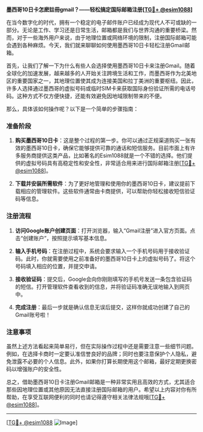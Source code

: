 **墨西哥10日卡怎麽註冊gmail？——轻松搞定国际邮箱注册[[TG💪+ @esim1088](https://t.me/s/esim1088)]**

在当今数字化的时代，拥有一个稳定的电子邮件账户已经成为现代人不可或缺的一部分。无论是工作、学习还是日常生活，邮箱都是我们与世界沟通的重要桥梁。然而，对于一些海外用户来说，由于地理位置或网络环境的限制，注册国际邮箱可能会遇到各种麻烦。今天，我们就来聊聊如何使用墨西哥10日卡轻松注册Gmail邮箱。

首先，让我们了解一下为什么有些人会选择使用墨西哥10日卡来注册Gmail。随着全球化的加速发展，越来越多的人开始关注跨境生活和工作，而墨西哥作为北美地区的重要国家之一，其地理位置使其成为连接美国和拉丁美洲的重要枢纽。因此，许多人选择通过墨西哥的虚拟号码或临时SIM卡来获取国际身份验证所需的电话号码。这种方式不仅方便快捷，还能有效避免因地域限制带来的不便。

那么，具体该如何操作呢？以下是一个简单的步骤指南：

### 准备阶段

1. **购买墨西哥10日卡**：这是整个过程的第一步。你可以通过正规渠道购买一张有效的墨西哥10日卡，确保它能够提供可靠的通话和短信服务。目前市面上有许多服务商提供这类产品，比如著名的Esim1088就是一个不错的选择。他们提供的虚拟号码具有高稳定性和安全性，非常适合用来进行国际邮箱注册[[TG💪+ @esim1088](https://t.me/s/esim1088)]。

2. **下载并安装所需软件**：为了更好地管理和使用你的墨西哥10日卡，建议提前下载相应的管理软件。这些软件通常由卡商提供，可以帮助你轻松接收短信验证码等信息。

### 注册流程

1. **访问Google账户创建页面**：打开浏览器，输入“Gmail注册”进入官方页面。点击“创建账户”，按照提示填写基本信息。

2. **输入手机号码**：在注册过程中，系统会要求输入一个手机号码用于接收验证码。此时，你就需要使用之前准备好的墨西哥10日卡上的虚拟号码了。将这个号码填入相应的位置，并提交申请。

3. **接收验证码**：提交后，Google会向你刚刚填写的手机号发送一条包含验证码的短信。打开管理软件查看收到的信息，并将验证码准确无误地输入到网页中。

4. **完成注册**：最后一步就是确认信息无误后提交，这样你就成功创建了自己的Gmail账号啦！

### 注意事项

虽然上述方法看起来简单易行，但在实际操作过程中还是需要注意一些细节问题。例如，在选择卡商时一定要认准信誉良好的品牌；同时也要注意保护个人隐私，避免泄露不必要的个人信息。此外，如果你打算长期使用这个邮箱，最好定期更换密码以增强账户的安全性。

总之，借助墨西哥10日卡注册Gmail邮箱是一种非常实用且高效的方式，尤其适合那些因地理位置或其他原因无法直接注册国际邮箱的用户。希望以上内容对你有所帮助，在享受互联网便利的同时也请记得遵守相关法律法规哦[[TG💪+ @esim1088](https://t.me/s/esim1088)]。

---

[[TG💪+ @esim1088](https://t.me/s/esim1088) ![Image](https://i.postimg.cc/4NQfJmqS/Snipaste-2025-05-13-00-14-12.png)]